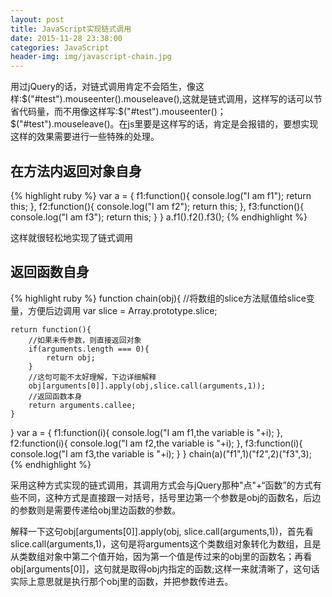 ```yaml
---
layout: post
title: JavaScript实现链式调用
date: 2015-11-28 23:38:00
categories: JavaScript
header-img: img/javascript-chain.jpg
---
```


用过jQuery的话，对链式调用肯定不会陌生，像这样:$("#test").mouseenter().mouseleave(),这就是链式调用，这样写的话可以节省代码量，而不用像这样写:$("#test").mouseenter()；$("#test").mouseleave()。在js里要是这样写的话，肯定是会报错的，要想实现这样的效果需要进行一些特殊的处理。

## 在方法内返回对象自身

{% highlight ruby %}
var a = {
	f1:function(){
		console.log("I am f1");
		return this;
	},
	f2:function(){
		console.log("I am f2");
		return this;
	},
	f3:function(){
		console.log("I am f3");
		return this;
	}
}
a.f1().f2().f3();
{% endhighlight %}

这样就很轻松地实现了链式调用

## 返回函数自身

{% highlight ruby %}
function chain(obj){
	//将数组的slice方法赋值给slice变量，方便后边调用
	var slice = Array.prototype.slice; 
	
	return function(){
		//如果未传参数，则直接返回对象
		if(arguments.length === 0){
			return obj;
		}
		//这句可能不太好理解，下边详细解释
		obj[arguments[0]].apply(obj,slice.call(arguments,1));
		//返回函数本身
		return arguments.callee;
	}
}
var a = {
	f1:function(i){
		console.log("I am f1,the variable is "+i);
	},
	f2:function(i){
		console.log("I am f2,the variable is "+i);
	},
	f3:function(i){
		console.log("I am f3,the variable is "+i);
	}
}
chain(a)("f1",1)("f2",2)("f3",3);
{% endhighlight %}

采用这种方式实现的链式调用，其调用方式会与jQuery那种"点"+“函数”的方式有些不同，这种方式是直接跟一对括号，括号里边第一个参数是obj的函数名，后边的参数则是需要传递给obj里边函数的参数。

解释一下这句obj[arguments[0]].apply(obj, slice.call(arguments,1))，首先看slice.call(arguments,1)，这句是将arguments这个类数组对象转化为数组，且是从类数组对象中第二个值开始，因为第一个值是传过来的obj里的函数名；再看obj[arguments[0]]，这句就是取得obj内指定的函数;这样一来就清晰了，这句话实际上意思就是执行那个obj里的函数，并把参数传进去。